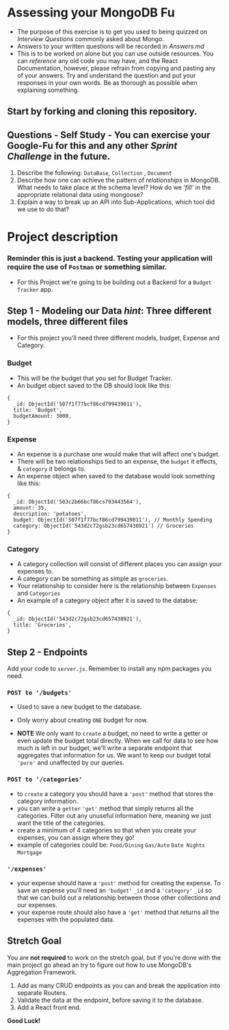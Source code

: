 # Assessing your MongoDB Fu

- The purpose of this exercise is to get you used to being quizzed on _Interview
  Questions_ commonly asked about Mongo.
- Answers to your written questions will be recorded in _Answers.md_
- This is to be worked on alone but you can use outside resources. You can
  _reference_ any old code you may have, and the React Documentation, however,
  please refrain from copying and pasting any of your answers. Try and
  understand the question and put your responses in your own words. Be as
  thorough as possible when explaining something.

## Start by forking and cloning this repository.

## Questions - Self Study - You can exercise your Google-Fu for this and any other _Sprint Challenge_ in the future.

1.  Describe the following: `DataBase`, `Collection` , `Document`
1.  Describe how one can achieve the pattern of _relationships_ in MongoDB. What
    needs to take place at the schema level? How do we _'fill'_ in the
    appropriate relational data using mongoose?
1.  Explain a way to break up an API into Sub-Applications, which tool did we use to do that?

# Project description

### Reminder this is just a backend. Testing your application will require the use of `Postman` or something similar.

- For this Project we're going to be building out a Backend for a `Budget Tracker` app.

## Step 1 - Modeling our Data _hint_: **Three different models, three different files**

- For this project you'll need three different models, budget, Expense and Category.

### **Budget**

- This will be the budget that you set for Budget Tracker.
- An budget object saved to the DB should look like this:

```
{
  _id: ObjectId('507f1f77bcf86cd799439011'),
  title: 'Budget',
  budgetAmount: 3000,
}
```

### **Expense**

- An expense is a purchase one would make that will affect one's budget.
- There will be two relationships tied to an expense, the `budget` it effects, &
  `category` it belongs to.
- An expense object when saved to the database would look something like this:

```
{
  _id: ObjectId('503c2b66bcf86cs793443564'),
  amount: 35,
  description: 'potatoes',
  budget: ObjectId('507f1f77bcf86cd799439011'), // Monthly Spending
  category: ObjectId('543d2c72gsb23cd657438921') // Groceries
}
```

### **Category**

- A category collection will consist of different places you can assign your
  expenses to.
- A category can be something as simple as `groceries`.
- Your relationship to consider here is the relationship between `Expenses` and
  `Categories`
- An example of a category object after it is saved to the databse:

```
{
  _id: ObjectId('543d2c72gsb23cd657438921'),
  title: 'Groceries',
}
```

## Step 2 - Endpoints

Add your code to `server.js`. Remember to install any npm packages you need.

### `POST to '/budgets'`

- Used to save a new budget to the database.
- Only worry about creating `ONE` budget for now.

- **NOTE** We only want to `create` a budget, no need to write a getter or even
  update the budget total directly. When we call for data to see how much is
  left in our budget, we'll write a separate endpoint that aggregates that
  information for us. We want to keep our budget total `'pure'` and unaffected
  by our queries.

### `POST to '/categories'`

- to `create` a category you should have a `'post'` method that stores the
  category information.
- you can write a `getter` `'get'` method that simply returns all the
  categories. Filter out any unuseful information here, meaning we just want
  the title of the categories.
- create a minimum of 4 categories so that when you create your expenses, you
  can assign where they go!
- example of categories could be: `Food/Dining` `Gas/Auto` `Date Nights`
  `Mortgage`

### `'/expenses'`

- your expense should have a `'post'` method for creating the expense. To save
  an expense you'll need an `'budget'` `_id` and a `'category'` `_id` so that we
  can build out a relationship between those other collections and our expenses.
- your expense route should also have a `'get'` method that returns all the
  expenses with the populated data.

## Stretch Goal

You are **not required** to work on the stretch goal, but if you're done with the main project go ahead an try to figure out how to use MongoDB's Aggregation Framework.

1.  Add as many CRUD endpoints as you can and break the application into separate Routers.
1.  Validate the data at the endpoint, before saving it to the database.
1.  Add a React front end.

**Good Luck!**
